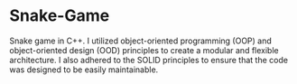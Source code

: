 # Snake-Game
Snake game in C++. I utilized object-oriented programming (OOP) and object-oriented design (OOD) principles to create a modular and flexible architecture. I also adhered to the SOLID principles to ensure that the code was designed to be easily maintainable.
